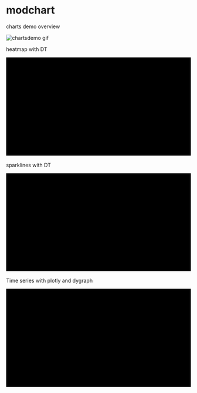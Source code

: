 # modchart

charts demo overview

![chartsdemo gif](./inst/extdata/chartsdemo.gif)

heatmap with DT

![chartsdemo gif](./inst/extdata/heatmap-dt.gif)

sparklines with DT

![chartsdemo gif](./inst/extdata/spkl.gif)

Time series with plotly and dygraph

![chartsdemo gif](./inst/extdata/timeseries.gif)
